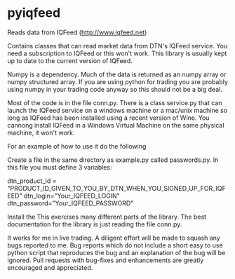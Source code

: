 # pyiqfeed 
Reads data from IQFeed (http://www.iqfeed.net)

Contains classes that can read market data from DTN's IQFeed service. You need
a subscription to IQFeed or this won't work. This library is usually kept up
to date to the current version of IQFeed.

Numpy is a dependency. Much of the data is returned as an numpy array or numpy
structured array. If you are using python for trading you are probably using
numpy in your trading code anyway so this should not be a big deal.

Most of the code is in the file conn.py. There is a class service.py that can
launch the IQFeed service on a windows machine or a mac/unix machine so long as
IQFeed has been installed using a recent version of Wine. You cannong install
IQFeed in a Windows Virtual Machine on the same physical machine, it won't work.

For an example of how to use it do the following

Create a file in the same directory as example.py called passwords.py. In this
file you must define 3 variables:

 dtn_product_id = "PRODUCT_ID_GIVEN_TO_YOU_BY_DTN_WHEN_YOU_SIGNED_UP_FOR_IQFEED"
 dtn_login="Your_IQFEED_LOGIN"
 dtn_password="Your_IQFEED_PASSWORD"

Install the
This exercises many different parts of the library. The best documentation for
the library is just reading the file conn.py.

It works for me in live trading. A diligent effort will be made to squash any
bugs reported to me. Bug reports which do not include a short easy to use python
script that reproduces the bug and an explanation of the bug will be ignored.
Pull requests with bug-fixes and enhancements are greatly encouraged and
appreciated.

